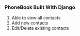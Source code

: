 ### PhoneBook Built With Django

1. Able to view all contacts
2. Add new contacts
3. Edit/Delete existing contacts

